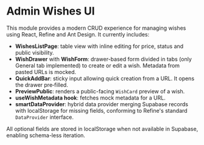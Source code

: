 # Admin Wishes UI

This module provides a modern CRUD experience for managing wishes using React, Refine and Ant Design. It currently includes:

- **WishesListPage**: table view with inline editing for price, status and public visibility.
- **WishDrawer** with **WishForm**: drawer-based form divided in tabs (only General tab implemented) to create or edit a wish. Metadata from pasted URLs is mocked.
- **QuickAddBar**: sticky input allowing quick creation from a URL. It opens the drawer pre‑filled.
- **PreviewPublic**: renders a public-facing `WishCard` preview of a wish.
 - **useWishMetadata hook**: fetches mock metadata for a URL.
 - **smartDataProvider**: hybrid data provider merging Supabase records with localStorage for missing fields, conforming to Refine's standard `DataProvider` interface.

All optional fields are stored in localStorage when not available in Supabase, enabling schema-less iteration.
